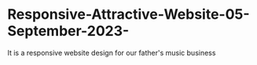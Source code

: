 # Responsive-Attractive-Website-05-September-2023-
It is a responsive website design for our father's music business
